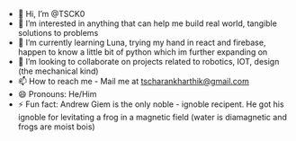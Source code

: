 - 👋 Hi, I’m @TSCK0
- 👀 I’m interested in anything that can help me build real world, tangible solutions to problems
- 🌱 I’m currently learning Luna, trying my hand in react and firebase, happen to know a little bit of python which im further expanding on
- 💞️ I’m looking to collaborate on projects related to robotics, IOT, design (the mechanical kind) 
- 📫 How to reach me - Mail me at tscharankharthik@gmail.com
- 😄 Pronouns: He/Him
- ⚡ Fun fact: Andrew Giem is the only noble - ignoble recipent. He got his ignoble for levitating a frog in a magnetic field (water is diamagnetic and frogs are moist bois)
<!---
TSCK0/TSCK0 is a ✨ special ✨ repository because its `README.md` (this file) appears on your GitHub profile.
You can click the Preview link to take a look at your changes.
--->
